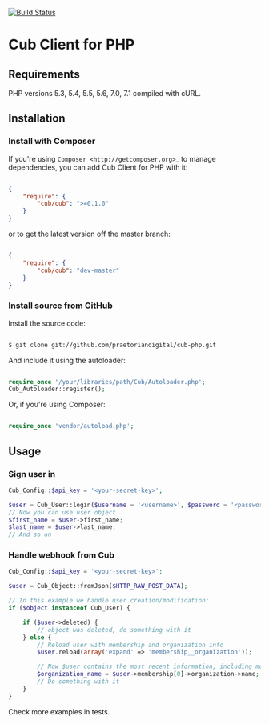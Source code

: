 [![Build Status](https://travis-ci.org/praetoriandigital/cub-php.svg?branch=master)](https://travis-ci.org/praetoriandigital/cub-php)

Cub Client for PHP
=====================

Requirements
------------
PHP versions 5.3, 5.4, 5.5, 5.6, 7.0, 7.1 compiled with cURL.

Installation
------------

### Install with Composer

If you're using `Composer <http://getcomposer.org>`_ to manage dependencies,
you can add Cub Client for PHP with it:

```json

{
    "require": {
        "cub/cub": ">=0.1.0"
    }
}
```
or to get the latest version off the master branch:

```json

{
    "require": {
        "cub/cub": "dev-master"
    }
}
```

### Install source from GitHub

Install the source code:

```bash

$ git clone git://github.com/praetoriandigital/cub-php.git
```
And include it using the autoloader:

```php

require_once '/your/libraries/path/Cub/Autoloader.php';
Cub_Autoloader::register();
```

Or, if you're using Composer:

```php

require_once 'vendor/autoload.php';
```

Usage
------------

### Sign user in

```php
Cub_Config::$api_key = '<your-secret-key>';

$user = Cub_User::login($username = '<username>', $password = '<password>');
// Now you can use user object
$first_name = $user->first_name;
$last_name = $user->last_name;
// And so on
```

### Handle webhook from Cub
```php
Cub_Config::$api_key = '<your-secret-key>';

$user = Cub_Object::fromJson($HTTP_RAW_POST_DATA);

// In this example we handle user creation/modification:
if ($object instanceof Cub_User) {

    if ($user->deleted) {
        // object was deleted, do something with it
    } else {
        // Reload user with membership and organization info
        $user.reload(array('expand' => 'membership__organization'));

        // Now $user contains the most recent information, including membership and organization info
        $organization_name = $user->membership[0]->organization->name;
        // Do something with it
    }
}
```

Check more examples in tests.
